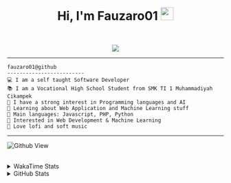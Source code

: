 <h1 align="center">
Hi, I'm Fauzaro01
  <img src="https://media.giphy.com/media/hvRJCLFzcasrR4ia7z/giphy.gif" width="30"></h1>
<br/>

<p align="center">
  <a href="https://github.com/DenverCoder1/readme-typing-svg">
    <img src="https://readme-typing-svg.herokuapp.com?lines=Chill%20and%20Coding;Full+Stack+Web+Developer;Student;Software%20Develover;Always%20learning%20new%20things&center=true&width=380&height=45">
  </a>
</p>

<hr>

```
fauzaro01@github
-------------------------
💻 I am a self taught Software Developer
📚 I am a Vocational High School Student from SMK TI 1 Muhammadiyah Cikampek
📝 I have a strong interest in Programming languages and AI
🌱 Learning about Web Application and Machine Learning stuff
🌟 Main languages: Javascript, PHP, Python
🚩 Interested in Web Development & Machine Learning
🎵 Love lofi and soft music 
```

<hr>

![Github View](https://komarev.com/ghpvc/?username=fauzaro01&style=flat-square)
<br><br>
<details>
  <summary>
     WakaTime Stats
  </summary>
  <br>
  <!--START_SECTION:waka-->

```txt
From: 10 September 2021 - To: 10 March 2025

Total Time: 773 hrs 1 min

JavaScript          223 hrs 54 mins ███████▒░░░░░░░░░░░░░░░░░   28.96 %
PHP                 145 hrs 24 mins ████▓░░░░░░░░░░░░░░░░░░░░   18.81 %
HTML                100 hrs 11 mins ███▒░░░░░░░░░░░░░░░░░░░░░   12.96 %
Blade Template      77 hrs 58 mins  ██▓░░░░░░░░░░░░░░░░░░░░░░   10.09 %
EJS                 56 hrs 49 mins  ██░░░░░░░░░░░░░░░░░░░░░░░   07.35 %
Java                41 hrs 50 mins  █▒░░░░░░░░░░░░░░░░░░░░░░░   05.41 %
CSS                 32 hrs 25 mins  █░░░░░░░░░░░░░░░░░░░░░░░░   04.20 %
JSON                30 hrs 34 mins  █░░░░░░░░░░░░░░░░░░░░░░░░   03.95 %
Python              13 hrs 26 mins  ▒░░░░░░░░░░░░░░░░░░░░░░░░   01.74 %
Other               6 hrs 23 mins   ▒░░░░░░░░░░░░░░░░░░░░░░░░   00.83 %
```

<!--END_SECTION:waka-->
</details>
<details>
  <summary>
    GitHub Stats
  </summary>
  <br>
  <div align="center">
    <img src="https://github-readme-stats.vercel.app/api?username=Fauzaro01&show_icons=true&theme=algolia" alt="Fauzaro01's GitHub Stats" style="margin: 20px;" />
    <img src="https://github-readme-streak-stats.herokuapp.com/?user=Fauzaro01&theme=algolia" alt="Fauzaro01's GitHub Streak" style="margin: 20px;" />
  </div>

  <div align="center">
    <img src="https://github-readme-stats.vercel.app/api?username=Fauzaro01&show_icons=true&locale=en&count_private=true&hide_rank=true&custom_title=My%20GitHub%20Stats&disable_animations=true&theme=algolia" alt="Fauzaro01's Stars" style="margin: 20px;" />
    <img src="https://github-readme-stats.vercel.app/api/top-langs/?username=Fauzaro01&langs_count=8&theme=algolia&layout=compact" alt="Top Languages" style="margin: 20px;" />
  </div>
</details>
